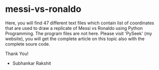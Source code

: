 # messi-vs-ronaldo

Here, you will find 47 different text files which contain list of coordinates that are used to draw a replicate of Messi vs Ronaldo using Python Programming. The program files are not here. Please visit 'PySeek' (my website), you will get the complete article on this topic also with the complete soure code.

Thank You!

- Subhankar Rakshit
